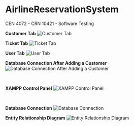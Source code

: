 # AirlineReservationSystem
CEN 4072 - CRN 10421 - Software Testing


**Customer Tab**
![Customer Tab](https://cdn.discordapp.com/attachments/558430444581027850/809321397943140352/Screenshot_376.png)


**Ticket Tab**
![Ticket Tab](https://cdn.discordapp.com/attachments/558430444581027850/809321514591060019/Screenshot_377.png)


**User Tab**
![User Tab](https://cdn.discordapp.com/attachments/558430444581027850/809321552398385172/Screenshot_378.png)


**Database Connection After Adding a Customer**
![Database Connection After Adding a Customer](https://cdn.discordapp.com/attachments/558430444581027850/809321611186143242/Screenshot_379.png)

</br>

**XAMPP Control Panel**
![XAMPP Control Panel](https://cdn.discordapp.com/attachments/558430444581027850/809323593091121162/Screenshot_380.png)


</br>


**Database Connection**
![Database Connection](https://cdn.discordapp.com/attachments/558430444581027850/809324225449295892/Screenshot_381.png)

**Entity Relationship Diagram**
![Entity Relationship Diagram](https://media.discordapp.net/attachments/820029995828510730/834939769237536849/Screenshot_435.png?width=650&height=670)

